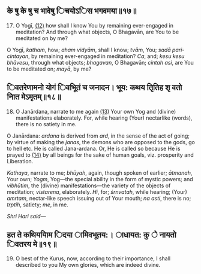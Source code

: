 ## के षु के षु च भावेषु िचयोऽिस भगवमया॥१७॥

17. O Yogī, [\(12\)](#page--1-0) how shall I know You by remaining ever-engaged in meditation? And through what objects, O Bhagavān, are You to be meditated on by me?

O Yogī, *katham*, how; *aham vidyām*, shall I know; *tvām*, You; *sadā pari-cintayan*, by remaining ever-engaged in meditation? *Ca*, and; *kesu kesu bhāvesu*, through what objects; *bhagavan*, O Bhagavān; *cintah asi*, are You to be meditated on; *mayā*, by me?

## िवतरेणामनो योगं िवभूितं च जनादन। भूय: कथय तृितिह शृ वतो नाित मेऽमृतम्॥१८॥

18. O Janārdana, narrate to me again [\(13\)](#page--1-1) Your own Yog and (divine) manifestations elaborately. For, while hearing (Your) nectarlike (words), there is no satiety in me.

O Janārdana: *ardana* is derived from *ard*, in the sense of the act of going; by virtue of making the *janas*, the demons who are opposed to the gods, go to hell etc. He is called Jana-ardana. Or, He is called so because He is prayed to [\(14\)](#page--1-2) by all beings for the sake of human goals, viz. prosperity and Liberation.

*Kathaya*, narrate to me; *bhūyah*, again, though spoken of earlier; *ātmanah*, Your own; *Yogm*, Yog—the special ability in the form of mystic powers; and *vibhūtim*, the (divine) manifestations—the variety of the objects of meditation; *vistarena*, elaborately. *Hi*, for; *śrnvatah*, while hearing; (Your) *amrtam*, nectar-like speech issuing out of Your mouth; *na asti*, there is no; *trptih*, satiety; *me*, in me.

*Shri Hari said—*

## हत ते कथिययािम िदया ामिवभूतय:। ाधायत: कु े नायतो िवतरय मे॥१९॥

19. O best of the Kurus, now, according to their importance, I shall described to you My own glories, which are indeed divine.